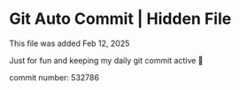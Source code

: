 # Git Auto Commit | Hidden File

This file was added Feb 12, 2025

Just for fun and keeping my daily git commit active 🤪

commit number: 532786
